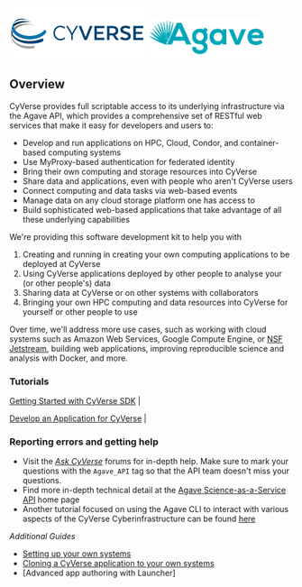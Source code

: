 <a href="https://www.cyverse.org"><img src="docs/cyverse_logo.png"></a>
<a href="https://www.agaveapi.co"><img src="docs/Agave-teal.png" height="72"></a>

Overview
--------

CyVerse provides full scriptable access to its underlying infrastructure via the Agave API, which provides a comprehensive set of RESTful web services that make it easy for developers and users to:
* Develop and run applications on HPC, Cloud, Condor, and container-based computing systems
* Use MyProxy-based authentication for federated identity
* Bring their own computing and storage resources into CyVerse
* Share data and applications, even with people who aren't CyVerse users
* Connect computing and data tasks via web-based events
* Manage data on any cloud storage platform one has access to
* Build sophisticated web-based applications that take advantage of all these underlying capabilities

We're providing this software development kit to help you with

1. Creating and running in creating your own computing applications to be deployed at CyVerse
2. Using CyVerse applications deployed by other people to analyse your (or other people's) data
3. Sharing data at CyVerse or on other systems with collaborators
4. Bringing your own HPC computing and data resources into CyVerse for yourself or other people to use

Over time, we'll address more use cases, such as working with cloud systems such as Amazon Web Services, Google Compute Engine, or [NSF Jetstream](https://use.jetstream-cloud.org/), building web applications, improving reproducible science and analysis with Docker, and more. 

### Tutorials

[Getting Started with CyVerse SDK](docs/getting-started/README.md) | 

[Develop an Application for CyVerse](docs/cyverse-app-development/README.md) | 


### Reporting errors and getting help
* Visit the *[Ask CyVerse](http://ask.cyverse.org/)* forums for in-depth help. Make sure to mark your questions with the ```Agave_API``` tag so that the API team doesn't miss your questions.
* Find more in-depth technical detail at the [Agave Science-as-a-Service API](http://agaveapi.co/) home page
* Another tutorial focused on using the Agave CLI to interact with various aspects of the CyVerse Cyberinfrastructure can be found [here](https://github.com/wjallen/using-agave)

*Additional Guides*
* [Setting up your own systems](docs/atmo-system.md)
* [Cloning a CyVerse application to your own systems](docs/iplant-clone-app.md)
* [Advanced app authoring with Launcher]


